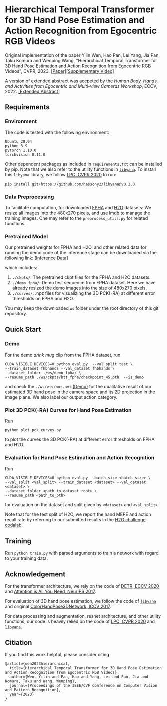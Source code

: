 # Hierarchical Temporal Transformer for 3D Hand Pose Estimation and Action Recognition from Egocentric RGB Videos



Original implementation of the paper Yilin Wen, Hao Pan, Lei Yang, Jia Pan, Taku Komura and Wenping Wang, "Hierarchical Temporal Transformer for 3D Hand Pose Estimation and Action Recognition from Egocentric RGB Videos", CVPR, 2023. 
[[Paper]](https://arxiv.org/pdf/2209.09484.pdf)[[Supplementary Video]](https://connecthkuhk-my.sharepoint.com/:f:/g/personal/ylwen_connect_hku_hk/EqSS-_AKROVDsKSzb6FMuZYBrsrmAZ7yuwvVXX4pT6c3ug?e=yE8gFK)

A version of extended abstract was accpeted by the _Human Body, Hands, and Activities from Egocentric and Multi-view Cameras Workshop_, ECCV, 2022. [[Extended Abstract]](https://fylwen.github.io/misc/HTT_eccvw_extended_abstract.pdf)

## Requirements
### Environment

The code is tested with the following environment:
```  
Ubuntu 20.04
python 3.9
pytorch 1.10.0
torchvision 0.11.0
```

Other dependent packages as included in ```requirements.txt``` can be installed by pip. Note that we also refer to the utility functions in [```libyana```](https://github.com/hassony2/libyana). To install this ```libyana``` library, we follow [LPC, CVPR 2020](https://github.com/hassony2/handobjectconsist/blob/master/environment.yml/#L35) to run:
```
pip install git+https://github.com/hassony2/libyana@v0.2.0
```

### Data Preprocessing

To facilitate computation, for downloaded [FPHA](https://guiggh.github.io/publications/first-person-hands/) and [H2O](https://taeinkwon.com/projects/h2o/) datasets: We resize all images into the 480x270 pixels, and use lmdb to manage the training images. One may refer to the ```preprocess_utils.py``` for related functions.


### Pretrained Model
Our pretrained weights for FPHA and H2O, and other related data for running the demo code of the inference stage can be downloaded via the following link:
[[Inference Data]](https://connecthkuhk-my.sharepoint.com/:f:/g/personal/ylwen_connect_hku_hk/EoE_gh8D2dZNkdDWvaM3ZmwBYpQd7c2WjqDshr5qy_Zklg?e=mhXyKS)

which includes:
1) ```./ckpts/```: The pretrained ckpt files for the FPHA and H2O datasets.
2) ```./demo_fpha/```: Demo test sequence from FPHA dataset. Here we have already resized the demo images into the size of 480x270 pixels.
3) ```./curves/```: .npz files for visualizing the 3D PCK(-RA) at different error thresholds on FPHA and H2O. 


You may keep the downloaded ```ws``` folder under the root directory of this git repository.


## Quick Start
### Demo 
For the demo _drink mug_ clip from the FPHA dataset, run
```
CUDA_VISIBLE_DEVICES=0 python eval.py  --val_split test \
--train_dataset fhbhands --val_dataset fhbhands \
--dataset_folder ./ws/demo_fpha/ \
--resume_path ./ws/ckpts/htt_fpha/checkpoint_45.pth  --is_demo
```

and check the ```./ws/vis/out.avi``` [(Demo)](https://connecthkuhk-my.sharepoint.com/:v:/g/personal/ylwen_connect_hku_hk/EThs-9gNWURJuvmHWybBVLQBqSKw4BEjvhucwadaxXOZkg?e=YXkI1k) for the qualitative result of our estimated 3D hand pose in the camera space and its 2D projection in the image plane. We also label our output action category.



### Plot 3D PCK(-RA) Curves for Hand Pose Estimation

Run
```
python plot_pck_curves.py
```
to plot the curves the 3D PCK(-RA) at different error thresholds on FPHA and H2O.

### Evaluation for Hand Pose Estimation and Action Recognition

Run
```
CUDA_VISIBLE_DEVICES=0 python eval.py --batch_size <batch_size> \
--val_split <val_split> --train_dataset <dataset> --val_dataset <dataset> \
--dataset_folder <path_to_dataset_root> \
--resume_path <path_to_pth>
```
for evaluation on the dataset and split given by ```<dataset>``` and ```<val_split>```. 

Note that for the test split of H2O, we report the hand MEPE and action recall rate by referring to our submitted results in the [H2O challenge codalab](https://taeinkwon.com/projects/h2o/).

## Training

Run ```python train.py``` with parsed arguments to train a network with regard to your training data. 

## Acknowledgement
 
For the transformer architecture, we rely on the code of [DETR, ECCV 2020](https://github.com/facebookresearch/detr/blob/main/models/transformer.py) and [Attention is All You Need, NeurIPS 2017](https://nlp.seas.harvard.edu/annotated-transformer/#positional-encoding).

For evaluation of 3D hand pose estimation, we follow the code of [```libyana```](https://github.com/hassony2/libyana/blob/master/libyana/evalutils/zimeval.py) and original [ColorHandPose3DNetwork, ICCV 2017](https://github.com/lmb-freiburg/hand3d/blob/master/utils/general.py).

For data processing and augmentation, resnet architecture, and other utility functions, our code is heavily relied on the code of [LPC, CVPR 2020](https://github.com/hassony2/handobjectconsist) and [```libyana```](https://github.com/hassony2/libyana). 



## Citiation
If you find this work helpful, please consider citing
```
@article{wen2023hierarchical,
  title={Hierarchical Temporal Transformer for 3D Hand Pose Estimation and Action Recognition from Egocentric RGB Videos},
  author={Wen, Yilin and Pan, Hao and Yang, Lei and Pan, Jia and Komura, Taku and Wang, Wenping},
  journal={Proceedings of the IEEE/CVF Conference on Computer Vision and Pattern Recognition},
  year={2023}
}
```
